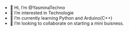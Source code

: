 - 👋 Hi, I’m @YasminaTechno
- 👀 I’m interested in Technologie 
- 🌱 I’m currently learning Python and Arduino(C++)
- 💞️ I’m looking to collaborate on starting a mini buisness.

<!---
YasminaTechno/YasminaTechno is a ✨ special ✨ repository because its `README.md` (this file) appears on your GitHub profile.
You can click the Preview link to take a look at your changes.
--->
